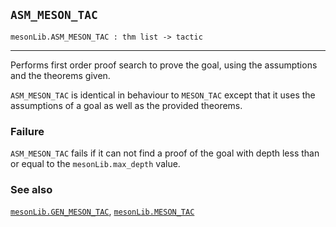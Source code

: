 ## `ASM_MESON_TAC`

``` hol4
mesonLib.ASM_MESON_TAC : thm list -> tactic
```

------------------------------------------------------------------------

Performs first order proof search to prove the goal, using the
assumptions and the theorems given.

`ASM_MESON_TAC` is identical in behaviour to `MESON_TAC` except that it
uses the assumptions of a goal as well as the provided theorems.

### Failure

`ASM_MESON_TAC` fails if it can not find a proof of the goal with depth
less than or equal to the `mesonLib.max_depth` value.

### See also

[`mesonLib.GEN_MESON_TAC`](#mesonLib.GEN_MESON_TAC),
[`mesonLib.MESON_TAC`](#mesonLib.MESON_TAC)
